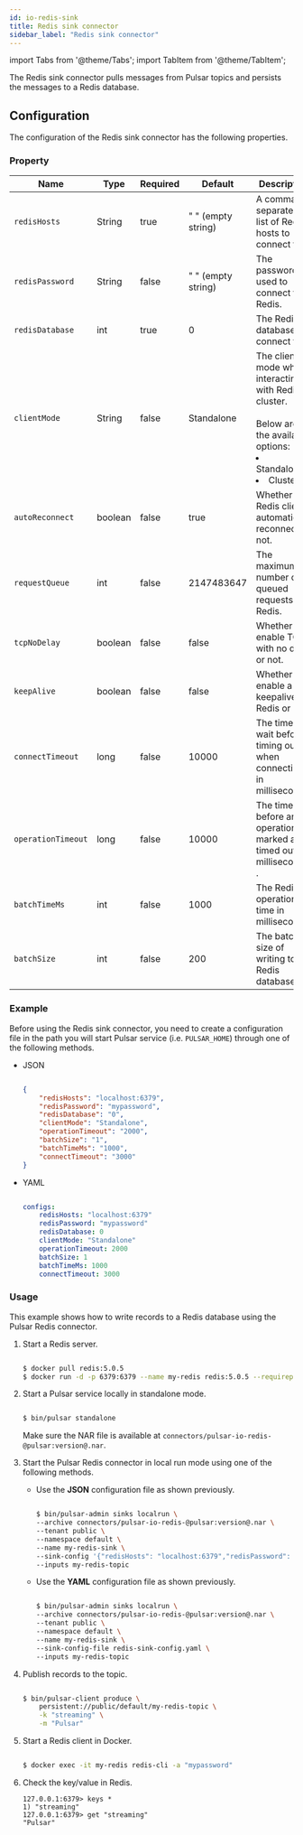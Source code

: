 ```yaml
---
id: io-redis-sink
title: Redis sink connector
sidebar_label: "Redis sink connector"
---
```


import Tabs from '@theme/Tabs';
import TabItem from '@theme/TabItem';


The  Redis sink connector pulls messages from Pulsar topics 
and persists the messages to a Redis database.



## Configuration

The configuration of the Redis sink connector has the following properties.



### Property

| Name | Type|Required | Default | Description 
|------|----------|----------|---------|-------------|
| `redisHosts` |String|true|" " (empty string) | A comma-separated list of Redis hosts to connect to. |
| `redisPassword` |String|false|" " (empty string) | The password used to connect to Redis. |
| `redisDatabase` | int|true|0  | The Redis database to connect to. |
| `clientMode` |String| false|Standalone | The client mode when interacting with Redis cluster. <br /><br />Below are the available options: <br /><li>Standalone<br /></li><li>Cluster </li>|
| `autoReconnect` | boolean|false|true | Whether the Redis client automatically reconnect or not. |
| `requestQueue` | int|false|2147483647 | The maximum number of queued requests to Redis. |
| `tcpNoDelay` |boolean| false| false | Whether to enable TCP with no delay or not. |
| `keepAlive` | boolean|false | false |Whether to enable a keepalive to Redis or not. |
| `connectTimeout` |long| false|10000 | The time to wait before timing out when connecting in milliseconds. |
| `operationTimeout` | long|false|10000 | The time before an operation is marked as timed out in milliseconds . |
| `batchTimeMs` | int|false|1000 | The Redis operation time in milliseconds. |
| `batchSize` | int|false|200 | The batch size of writing to Redis database. |


### Example

Before using the Redis sink connector, you need to create a configuration file in the path you will start Pulsar service (i.e. `PULSAR_HOME`) through one of the following methods.

* JSON

    ```json

    {
        "redisHosts": "localhost:6379",
        "redisPassword": "mypassword",
        "redisDatabase": "0",
        "clientMode": "Standalone",
        "operationTimeout": "2000",
        "batchSize": "1",
        "batchTimeMs": "1000",
        "connectTimeout": "3000"
    }

    ```

* YAML

    ```yaml

    configs:
        redisHosts: "localhost:6379"
        redisPassword: "mypassword"
        redisDatabase: 0
        clientMode: "Standalone"
        operationTimeout: 2000
        batchSize: 1
        batchTimeMs: 1000
        connectTimeout: 3000

    ```
  
### Usage

This example shows how to write records to a Redis database using the Pulsar Redis connector.

1. Start a Redis server.

    ```bash

    $ docker pull redis:5.0.5
    $ docker run -d -p 6379:6379 --name my-redis redis:5.0.5 --requirepass "mypassword"

    ```

2. Start a Pulsar service locally in standalone mode.

    ```bash

    $ bin/pulsar standalone

    ```
    Make sure the NAR file is available at `connectors/pulsar-io-redis-@pulsar:version@.nar`.
   
3. Start the Pulsar Redis connector in local run mode using one of the following methods.

   * Use the **JSON** configuration file as shown previously.

        ```bash

        $ bin/pulsar-admin sinks localrun \
        --archive connectors/pulsar-io-redis-@pulsar:version@.nar \
        --tenant public \
        --namespace default \
        --name my-redis-sink \
        --sink-config '{"redisHosts": "localhost:6379","redisPassword": "mypassword","redisDatabase": "0","clientMode": "Standalone","operationTimeout": "3000","batchSize": "1"}' \
        --inputs my-redis-topic

        ```
   
   * Use the **YAML** configuration file as shown previously.

        ```bash

        $ bin/pulsar-admin sinks localrun \
        --archive connectors/pulsar-io-redis-@pulsar:version@.nar \
        --tenant public \
        --namespace default \
        --name my-redis-sink \
        --sink-config-file redis-sink-config.yaml \
        --inputs my-redis-topic

        ```
     
4. Publish records to the topic.

    ```bash

    $ bin/pulsar-client produce \
        persistent://public/default/my-redis-topic \
        -k "streaming" \
        -m "Pulsar"

    ```     

5. Start a Redis client in Docker.

    ```bash

    $ docker exec -it my-redis redis-cli -a "mypassword"

    ```
   
6. Check the key/value in Redis.

    ```
    127.0.0.1:6379> keys *
    1) "streaming"
    127.0.0.1:6379> get "streaming"
    "Pulsar"

    ```